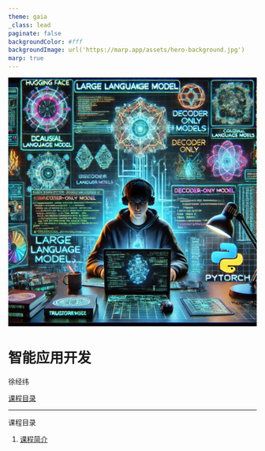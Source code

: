 ```yaml
---
theme: gaia
_class: lead
paginate: false
backgroundColor: #fff
backgroundImage: url('https://marp.app/assets/hero-background.jpg')
marp: true
---
```


<!-- ![bg right:50% 90%](images/hero-large_2x.png) -->
![bg left:50% 90%](images/course.webp)

<!-- - [课程概览](lecture1.html) -->

# 智能应用开发
徐经纬

  [课程目录](#2)

<!-- <!--  -->
---

课程目录
  1. [课程简介](lecture1.html)